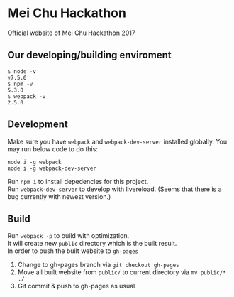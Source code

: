 # Mei Chu Hackathon

Official website of Mei Chu Hackathon 2017

## Our developing/building enviroment
```
$ node -v
v7.5.0
$ npm -v
5.3.0
$ webpack -v
2.5.0
```

## Development
Make sure you have `webpack` and `webpack-dev-server` installed globally. You may run below code to do this:
```
node i -g webpack
node i -g webpack-dev-server
```
Run `npm i` to install depedencies for this project.  
Run `webpack-dev-server` to develop with livereload. (Seems that there is a bug currently with newest version.)  

## Build
Run `webpack -p` to build with optimization.  
It will create new `public` directory which is the built result.  
In order to push the built website to `gh-pages`
1. Change to gh-pages branch via `git checkout gh-pages`
2. Move all built website from `public/` to current directory via `mv public/* ./`
3. Git commit & push to gh-pages as usual
